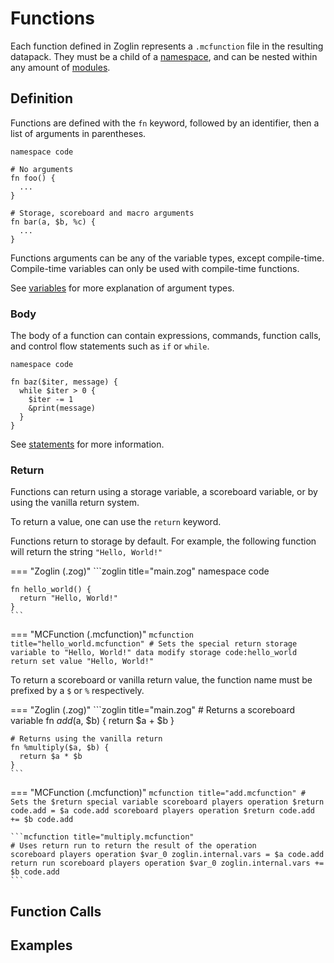 # Functions
Each function defined in Zoglin represents a `.mcfunction` file in the resulting
datapack. They must be a child of a [namespace](project-structure.md#namespaces),
and can be nested within any amount of [modules](project-structure.md#modules).

## Definition
Functions are defined with the `fn` keyword, followed by an identifier, then a list
of arguments in parentheses.

```zoglin title="main.zog"
namespace code

# No arguments
fn foo() {
  ...
}

# Storage, scoreboard and macro arguments
fn bar(a, $b, %c) {
  ...
}
```
Functions arguments can be any of the variable types, except compile-time.
Compile-time variables can only be used with compile-time functions.

See [variables](variables.md) for more explanation of argument types.

### Body
The body of a function can contain expressions, commands, function calls, and control
flow statements such as `if` or `while`.

```zoglin title="main.zog"
namespace code

fn baz($iter, message) {
  while $iter > 0 {
    $iter -= 1
    &print(message)
  }
}
```

See [statements](./statements.md) for more information.

### Return
Functions can return using a storage variable, a scoreboard variable, or
by using the vanilla return system.

To return a value, one can use the `return` keyword.

Functions return to storage by default. For example, the following function
will return the string `"Hello, World!"`

=== "Zoglin (.zog)"
    ```zoglin title="main.zog"
    namespace code

    fn hello_world() {
      return "Hello, World!"
    }
    ```
=== "MCFunction (.mcfunction)"
    ```mcfunction title="hello_world.mcfunction"
    # Sets the special return storage variable to "Hello, World!"
    data modify storage code:hello_world return set value "Hello, World!"
    ```

To return a scoreboard or vanilla return value, the function name must be prefixed
by a `$` or `%` respectively.

=== "Zoglin (.zog)"
    ```zoglin title="main.zog"
    # Returns a scoreboard variable
    fn $add($a, $b) {
      return $a + $b
    }

    # Returns using the vanilla return
    fn %multiply($a, $b) {
      return $a * $b
    }
    ```
=== "MCFunction (.mcfunction)"
    ```mcfunction title="add.mcfunction"
    # Sets the $return special variable
    scoreboard players operation $return code.add = $a code.add
    scoreboard players operation $return code.add += $b code.add
    ```

    ```mcfunction title="multiply.mcfunction"
    # Uses return run to return the result of the operation
    scoreboard players operation $var_0 zoglin.internal.vars = $a code.add
    return run scoreboard players operation $var_0 zoglin.internal.vars += $b code.add
    ```

## Function Calls

## Examples